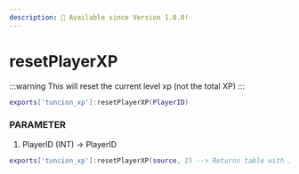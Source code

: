 ```yaml
---
description: 🔧 Available since Version 1.0.0!
---
```


# resetPlayerXP

:::warning
This will reset the current level xp (not the total XP)
:::

```lua title="Export Syntax"
exports['tuncion_xp']:resetPlayerXP(PlayerID)
```

### PARAMETER

1. PlayerID <span className="color-blue">(INT)</span> <span className="color-orange">-> PlayerID</span>

```lua
exports['tuncion_xp']:resetPlayerXP(source, 2) --> Returns table with information
```

